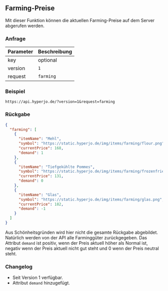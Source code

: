## Farming-Preise

Mit dieser Funktion können die aktuellen Farming-Preise auf dem Server abgerufen werden.

### Anfrage

| Parameter | Beschreibung |
|-----------|--------------|
| key       | optional     |
| version   | `1`          |
| request   | `farming`    |

### Beispiel

`https://api.hyperjo.de/?version=1&request=farming`

### Rückgabe

```json
{
  "farming": [
    {
      "itemName": "Mehl",
      "symbol": "https://static.hyperjo.de/img/items/farming/flour.png",
      "currentPrice": 168,
      "demand": 1
    },
    {
      "itemName": "Tiefgekühlte Pommes",
      "symbol": "https://static.hyperjo.de/img/items/farming/frozenfries.png",
      "currentPrice": 131,
      "demand": 0
    },
    {
      "itemName": "Glas",
      "symbol": "https://static.hyperjo.de/img/items/farming/glas.png",
      "currentPrice": 182,
      "demand": -1
    }
  ]
}
```
Aus Schönheitsgründen wird hier nicht die gesamte Rückgabe abgebildet. Natürlich werden von der API alle Farminggüter zurückgegeben.
Das Attribut `demand` ist positiv, wenn der Preis aktuell höher als Normal ist, negativ wenn der Preis aktuell nicht gut steht und 0 wenn der Preis neutral steht.

### Changelog

- Seit Version 1 verfügbar.
- Attribut `demand` hinzugefügt.
